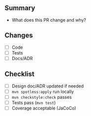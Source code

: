 ## Summary
- What does this PR change and why?

## Changes
- [ ] Code
- [ ] Tests
- [ ] Docs/ADR

## Checklist
- [ ] Design doc/ADR updated if needed
- [ ] `mvn spotless:apply` run locally
- [ ] `mvn checkstyle:check` passes
- [ ] Tests pass (`mvn test`)
- [ ] Coverage acceptable (JaCoCo)